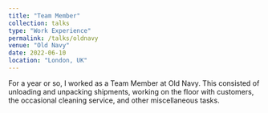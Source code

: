 ```yaml
---
title: "Team Member"
collection: talks
type: "Work Experience"
permalink: /talks/oldnavy
venue: "Old Navy"
date: 2022-06-10
location: "London, UK"
---
```


For a year or so, I worked as a Team Member at Old Navy. This consisted of unloading and unpacking shipments, working on the floor with customers, the occasional cleaning service, and other miscellaneous tasks. 
